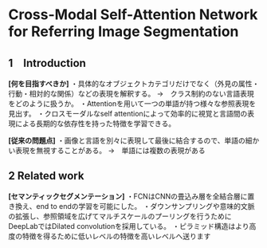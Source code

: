 # Cross-Modal Self-Attention Network for Referring Image Segmentation

## 1　Introduction
**[何を目指すべきか]**
・具体的なオブジェクトカテゴリだけでなく（外見の属性・行動・相対的な関係）などの表現を解釈する。
→　クラス制約のない言語表現をどのように扱うか。
・Attentionを用いて一つの単語が持つ様々な参照表現を見出す。
・クロスモーダルなself attentionによって効率的に視覚と言語間の表現による長期的な依存性を持った特徴を学習できる。

**[従来の問題点]**
・画像と言語を別々に表現して最後に結合するので、単語の細かい表現を無視することがある。
→　単語には複数の表現がある

## 2 Related work
**[セマンティックセグメンテーション]**
・FCNはCNNの畳込み層を全結合層に置き換え、end to endの学習を可能にした。
・ダウンサンプリングや意味的文脈の拡張し、参照領域を広げてマルチスケールのプーリングを行うためにDeepLabではDilated convolutionを採用している。
・ピラミッド構造はより高度の特徴を得るために低いレベルの特徴を高いレベルへ送ります